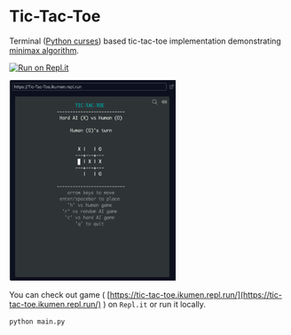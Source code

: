 # Tic-Tac-Toe

Terminal ([Python curses](https://docs.python.org/3/howto/curses.html)) based tic-tac-toe implementation demonstrating [minimax algorithm](https://en.wikipedia.org/wiki/Minimax).

[![Run on Repl.it](https://repl.it/badge/github/ikumen/terminal-tictactoe)](https://repl.it/github/ikumen/terminal-tictactoe) 

<img src="screenshot.png" width="300"/>

You can check out game ( [https://tic-tac-toe.ikumen.repl.run/](https://tic-tac-toe.ikumen.repl.run/) ) on `Repl.it` or run it locally.

```python
python main.py
```

